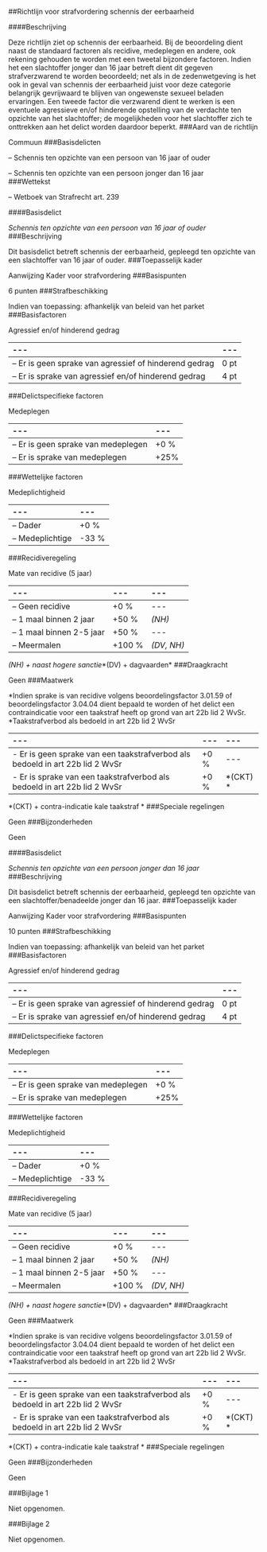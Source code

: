 <meta http-equiv='Content-Type' content='text/html; charset=utf-8' />

##Richtlijn voor strafvordering schennis der eerbaarheid

####Beschrijving

Deze richtlijn ziet op schennis der eerbaarheid. Bij de beoordeling dient naast de standaard factoren als recidive, medeplegen en andere, ook rekening gehouden te worden met een tweetal bijzondere factoren. Indien het een slachtoffer jonger dan 16 jaar betreft dient dit gegeven strafverzwarend te worden beoordeeld; net als in de zedenwetgeving is het ook in geval van schennis der eerbaarheid juist voor deze categorie belangrijk gevrijwaard te blijven van ongewenste sexueel beladen ervaringen. Een tweede factor die verzwarend dient te werken is een eventuele agressieve en/of hinderende opstelling van de verdachte ten opzichte van het slachtoffer; de mogelijkheden voor het slachtoffer zich te onttrekken aan het delict worden daardoor beperkt. 
###Aard van de richtlijn

Commuun 
###Basisdelicten

– Schennis ten opzichte van een persoon van 16 jaar of ouder  

– Schennis ten opzichte van een persoon jonger dan 16 jaar   
###Wettekst

– Wetboek van Strafrecht art. 239    

####Basisdelict

*Schennis ten opzichte van een persoon van 16 jaar of ouder*  
###Beschrijving

Dit basisdelict betreft schennis der eerbaarheid, gepleegd ten opzichte van een slachtoffer van 16 jaar of ouder. 
###Toepasselijk kader

Aanwijzing Kader voor strafvordering 
###Basispunten

6 punten 
###Strafbeschikking

Indien van toepassing: afhankelijk van beleid van het parket
###Basisfactoren

Agressief en/of hinderend gedrag  

| --- | --- |
|:---|:---|
| – Er is geen sprake van agressief of hinderend gedrag  | 0 pt  |
| – Er is sprake van agressief en/of hinderend gedrag  | 4 pt  |

###Delictspecifieke factoren

Medeplegen  

| --- | --- |
|:---|:---|
| – Er is geen sprake van medeplegen  | +0 %  |
| – Er is sprake van medeplegen  | +25%  |

###Wettelijke factoren

Medeplichtigheid  

| --- | --- |
|:---|:---|
| – Dader  | +0 %  |
| – Medeplichtige  | -33 %  |

###Recidiveregeling

Mate van recidive (5 jaar)

| --- | --- | --- |
|:---|:---|:---|
| – Geen recidive  | +0 %  | --- |
| – 1 maal binnen 2 jaar  | +50 %  |*(NH)* |
|– 1 maal binnen 2-5 jaar  |+50 % | --- |
| – Meermalen  | +100 %  |*(DV, NH)* |

*(NH) + naast hogere sanctie**(DV) + dagvaarden*
###Draagkracht

Geen 
###Maatwerk

*Indien sprake is van recidive volgens beoordelingsfactor 3.01.59 of beoordelingsfactor 3.04.04 dient bepaald te worden of het delict een contraindicatie voor een taakstraf heeft op grond van art 22b lid 2 WvSr. *Taakstrafverbod als bedoeld in art 22b lid 2 WvSr

| --- | --- | --- |
|:---|:---|:---|
| - Er is geen sprake van een taakstrafverbod als bedoeld in art 22b lid 2 WvSr | +0 % | --- |
|- Er is sprake van een taakstrafverbod als bedoeld in art 22b lid 2 WvSr  |+0 %  |*(CKT) * |

*(CKT) + contra-indicatie kale taakstraf *
###Speciale regelingen

Geen 
###Bijzonderheden

Geen    

####Basisdelict

*Schennis ten opzichte van een persoon jonger dan 16 jaar*  
###Beschrijving

Dit basisdelict betreft schennis der eerbaarheid, gepleegd ten opzichte van een slachtoffer/benadeelde jonger dan 16 jaar. 
###Toepasselijk kader

Aanwijzing Kader voor strafvordering 
###Basispunten

10 punten 
###Strafbeschikking

Indien van toepassing: afhankelijk van beleid van het parket
###Basisfactoren

Agressief en/of hinderend gedrag  

| --- | --- |
|:---|:---|
| – Er is geen sprake van agressief of hinderend gedrag  | 0 pt  |
| – Er is sprake van agressief en/of hinderend gedrag  | 4 pt  |

###Delictspecifieke factoren

Medeplegen  

| --- | --- |
|:---|:---|
| – Er is geen sprake van medeplegen  | +0 %  |
| – Er is sprake van medeplegen  | +25%  |

###Wettelijke factoren

Medeplichtigheid  

| --- | --- |
|:---|:---|
| – Dader  | +0 %  |
| – Medeplichtige  | -33 %  |

###Recidiveregeling

Mate van recidive (5 jaar)

| --- | --- | --- |
|:---|:---|:---|
| – Geen recidive  | +0 %  | --- |
| – 1 maal binnen 2 jaar  | +50 %  |*(NH)* |
|– 1 maal binnen 2-5 jaar  |+50 % | --- |
| – Meermalen  | +100 %  |*(DV, NH)* |

*(NH) + naast hogere sanctie**(DV) + dagvaarden*
###Draagkracht

Geen 
###Maatwerk

*Indien sprake is van recidive volgens beoordelingsfactor 3.01.59 of beoordelingsfactor 3.04.04 dient bepaald te worden of het delict een contraindicatie voor een taakstraf heeft op grond van art 22b lid 2 WvSr. *Taakstrafverbod als bedoeld in art 22b lid 2 WvSr

| --- | --- | --- |
|:---|:---|:---|
| - Er is geen sprake van een taakstrafverbod als bedoeld in art 22b lid 2 WvSr | +0 % | --- |
|- Er is sprake van een taakstrafverbod als bedoeld in art 22b lid 2 WvSr  |+0 %  |*(CKT) * |

*(CKT) + contra-indicatie kale taakstraf *
###Speciale regelingen

Geen 
###Bijzonderheden

Geen    

###Bijlage 1 

Niet opgenomen.

###Bijlage 2 

Niet opgenomen.
